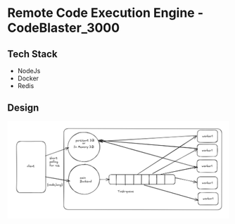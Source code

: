 # Remote Code Execution Engine - CodeBlaster_3000

## Tech Stack
- NodeJs
- Docker
- Redis

## Design

<img src="./images/design.png" alt="design">